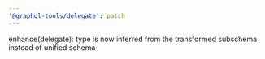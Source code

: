 ```yaml
---
'@graphql-tools/delegate': patch
---
```


enhance(delegate): type is now inferred from the transformed subschema instead of unified schema
